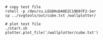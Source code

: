     # copy test file
    rshell -p /dev/cu.LEGOHubA8E2C19D07F2-Ser
    cp ../svgtools/out/cube.txt /wallplotter/

    # plot test file
    ./start.sh
    plotter.plot_file('/wallplotter/cube.txt')